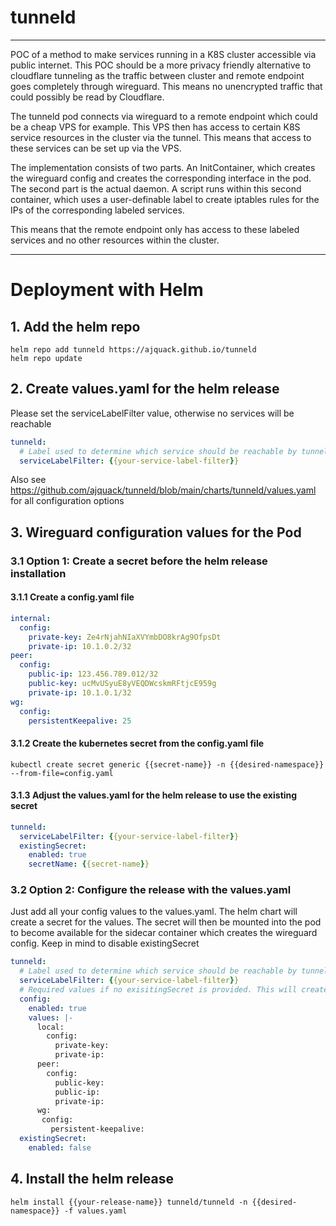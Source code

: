 # tunneld
---

POC of a method to make services running in a K8S cluster accessible via public internet. This POC should be a more privacy friendly alternative to cloudflare tunneling as the traffic between cluster and remote endpoint goes completely through wireguard. This means no unencrypted traffic that could possibly be read by Cloudflare.

The tunneld pod connects via wireguard to a remote endpoint which could be a cheap VPS for example. This VPS then has access to certain K8S service resources in the cluster via the tunnel. This means that access to these services can be set up via the VPS.

The implementation consists of two parts. An InitContainer, which creates the wireguard config and creates the corresponding interface in the pod. The second part is the actual daemon. A script runs within this second container, which uses a user-definable label to create iptables rules for the IPs of the corresponding labeled services.

This means that the remote endpoint only has access to these labeled services and no other resources within the cluster.

---

# Deployment with Helm

## 1. Add the helm repo

```
helm repo add tunneld https://ajquack.github.io/tunneld
helm repo update
```

## 2. Create values.yaml for the helm release

Please set the serviceLabelFilter value, otherwise no services will be reachable

```yaml
tunneld:
  # Label used to determine which service should be reachable by tunneld peer eg. "tunneld=true"
  serviceLabelFilter: {{your-service-label-filter}}
```

Also see <https://github.com/ajquack/tunneld/blob/main/charts/tunneld/values.yaml> for all configuration options

## 3. Wireguard configuration values for the Pod

### 3.1 Option 1: Create a secret before the helm release installation

#### 3.1.1 Create a config.yaml file

```yaml
internal:
  config:
    private-key: Ze4rNjahNIaXVYmbDO8krAg9OfpsDt
    private-ip: 10.1.0.2/32
peer:
  config:
    public-ip: 123.456.789.012/32
    public-key: ucMvUSyuE8yVEQDWcskmRFtjcE959g
    private-ip: 10.1.0.1/32
wg:
  config:
    persistentKeepalive: 25
```

#### 3.1.2 Create the kubernetes secret from the config.yaml file

```
kubectl create secret generic {{secret-name}} -n {{desired-namespace}} --from-file=config.yaml
```

#### 3.1.3 Adjust the values.yaml for the helm release to use the existing secret
```yaml
tunneld:
  serviceLabelFilter: {{your-service-label-filter}}
  existingSecret:
    enabled: true
    secretName: {{secret-name}}
```

### 3.2 Option 2: Configure the release with the values.yaml

Just add all your config values to the values.yaml. The helm chart will create a secret for the values. The secret will then be mounted into the pod to become available for the sidecar container which creates the wireguard config. Keep in mind to disable existingSecret
```yaml
tunneld:
  # Label used to determine which service should be reachable by tunneld peer eg. "tunneld=true"
  serviceLabelFilter: {{your-service-label-filter}}
  # Required values if no exisitingSecret is provided. This will create a secret for tunneld to use as a config file
  config:
    enabled: true
    values: |-
      local:
        config:
          private-key:
          private-ip:
      peer:
        config:
          public-key:
          public-ip:
          private-ip:
      wg:
       config:
         persistent-keepalive:
  existingSecret:
    enabled: false
```

## 4. Install the helm release

```
helm install {{your-release-name}} tunneld/tunneld -n {{desired-namespace}} -f values.yaml
```
